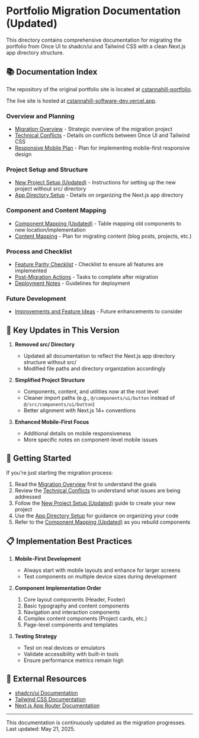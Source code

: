 # Portfolio Migration Documentation (Updated)

This directory contains comprehensive documentation for migrating the portfolio from Once UI to shadcn/ui and Tailwind CSS with a clean Next.js app directory structure.

## 📚 Documentation Index

The repository of the original portfolio site is located at [cstannahill-portfolio](https://github.com/cstannahill/portfolio-nextjs).

The live site is hosted at [cstannahill-software-dev.vercel.app](https://cstannahill-software-dev.vercel.app/en).

### Overview and Planning

- [Migration Overview](./migration-overview.md) - Strategic overview of the migration project
- [Technical Conflicts](./technical-conflicts.md) - Details on conflicts between Once UI and Tailwind CSS
- [Responsive Mobile Plan](./responsive-mobile-plan.md) - Plan for implementing mobile-first responsive design

### Project Setup and Structure

- [New Project Setup (Updated)](./new-project-setup-updated.md) - Instructions for setting up the new project without src/ directory
- [App Directory Setup](./app-directory-setup.md) - Details on organizing the Next.js app directory

### Component and Content Mapping

- [Component Mapping (Updated)](./component-mapping-updated.md) - Table mapping old components to new location/implementation
- [Content Mapping](./content-mapping.md) - Plan for migrating content (blog posts, projects, etc.)

### Process and Checklist

- [Feature Parity Checklist](./feature-parity-checklist.md) - Checklist to ensure all features are implemented
- [Post-Migration Actions](./post-migration-actions.md) - Tasks to complete after migration
- [Deployment Notes](./deployment-notes.md) - Guidelines for deployment

### Future Development

- [Improvements and Feature Ideas](./improvements-and-feature-ideas.md) - Future enhancements to consider

## 🔄 Key Updates in This Version

1. **Removed src/ Directory**

   - Updated all documentation to reflect the Next.js app directory structure without src/
   - Modified file paths and directory organization accordingly

2. **Simplified Project Structure**

   - Components, content, and utilities now at the root level
   - Cleaner import paths (e.g., `@/components/ui/button` instead of `@/src/components/ui/button`)
   - Better alignment with Next.js 14+ conventions

3. **Enhanced Mobile-First Focus**
   - Additional details on mobile responsiveness
   - More specific notes on component-level mobile issues

## 🚀 Getting Started

If you're just starting the migration process:

1. Read the [Migration Overview](./migration-overview.md) first to understand the goals
2. Review the [Technical Conflicts](./technical-conflicts.md) to understand what issues are being addressed
3. Follow the [New Project Setup (Updated)](./new-project-setup-updated.md) guide to create your new project
4. Use the [App Directory Setup](./app-directory-setup.md) for guidance on organizing your code
5. Refer to the [Component Mapping (Updated)](./component-mapping-updated.md) as you rebuild components

## 📋 Implementation Best Practices

1. **Mobile-First Development**

   - Always start with mobile layouts and enhance for larger screens
   - Test components on multiple device sizes during development

2. **Component Implementation Order**

   1. Core layout components (Header, Footer)
   2. Basic typography and content components
   3. Navigation and interaction components
   4. Complex content components (Project cards, etc.)
   5. Page-level components and templates

3. **Testing Strategy**
   - Test on real devices or emulators
   - Validate accessibility with built-in tools
   - Ensure performance metrics remain high

## 🔗 External Resources

- [shadcn/ui Documentation](https://ui.shadcn.com/)
- [Tailwind CSS Documentation](https://tailwindcss.com/docs)
- [Next.js App Router Documentation](https://nextjs.org/docs/app)

---

This documentation is continuously updated as the migration progresses. Last updated: May 21, 2025.
